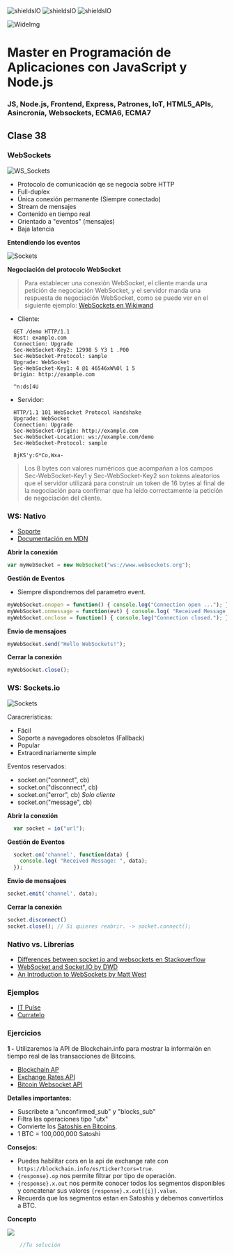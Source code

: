 ![shieldsIO](https://img.shields.io/github/issues/Fictizia/Master-en-programacion-de-aplicaciones-con-JavaScript-y-Node.js_ed1.svg)
![shieldsIO](https://img.shields.io/github/forks/Fictizia/Master-en-programacion-de-aplicaciones-con-JavaScript-y-Node.js_ed1.svg)
![shieldsIO](https://img.shields.io/github/stars/Fictizia/Master-en-programacion-de-aplicaciones-con-JavaScript-y-Node.js_ed1.svg)

![WideImg](http://fictizia.com/img/github/Fictizia-plan-estudios-github.jpg)

# Master en Programación de Aplicaciones con JavaScript y Node.js
### JS, Node.js, Frontend, Express, Patrones, IoT, HTML5_APIs, Asincronía, Websockets, ECMA6, ECMA7



## Clase 38

### WebSockets

![WS_Sockets](http://fernetjs.com/wp-content/uploads/2012/11/websocket-lifecycle.png)
- Protocolo de comunicación qe se negocia sobre HTTP
- Full-duplex
- Única conexión permanente (Siempre conectado)
- Stream de mensajes
- Contenido en tiempo real
- Orientado a "eventos" (mensajes)
- Baja latencia


**Entendiendo los eventos**

![Sockets](http://cdn.sandsmedia.com/ps/onlineartikel/pspic/picture_file/53/WebSocket4dd23ade6df2a.png)


**Negociación del protocolo WebSocket**

> Para establecer una conexión WebSocket, el cliente manda una petición de negociación WebSocket, y el servidor manda una respuesta de negociación WebSocket, como se puede ver en el siguiente ejemplo:
> [WebSockets en Wikiwand](https://www.wikiwand.com/es/WebSocket)

- Cliente:
```
  GET /demo HTTP/1.1
  Host: example.com
  Connection: Upgrade
  Sec-WebSocket-Key2: 12998 5 Y3 1 .P00
  Sec-WebSocket-Protocol: sample
  Upgrade: WebSocket
  Sec-WebSocket-Key1: 4 @1 46546xW%0l 1 5
  Origin: http://example.com

  ^n:ds[4U
```

- Servidor:
```
  HTTP/1.1 101 WebSocket Protocol Handshake
  Upgrade: WebSocket
  Connection: Upgrade
  Sec-WebSocket-Origin: http://example.com
  Sec-WebSocket-Location: ws://example.com/demo
  Sec-WebSocket-Protocol: sample

  8jKS'y:G*Co,Wxa-
```
> Los 8 bytes con valores numéricos que acompañan a los campos Sec-WebSocket-Key1 y Sec-WebSocket-Key2 son tokens aleatorios que el servidor utilizará para construir un token de 16 bytes al final de la negociación para confirmar que ha leído correctamente la petición de negociación del cliente.


### WS: Nativo

- [Soporte](http://caniuse.com/#search=websocket)
- [Documentación en MDN](https://developer.mozilla.org/en-US/docs/Web/API/WebSocket)

**Abrir la conexión**
```javascript
var myWebSocket = new WebSocket("ws://www.websockets.org");
```

**Gestión de Eventos**

- Siempre dispondremos del parametro event.
```javascript
myWebSocket.onopen = function() { console.log("Connection open ..."); };
myWebSocket.onmessage = function(evt) { console.log( "Received Message: ", evt.data); };
myWebSocket.onclose = function() { console.log("Connection closed."); };      
```

**Envio de mensajoes**
```javascript
myWebSocket.send("Hello WebSockets!");
```

**Cerrar la conexión**
```javascript
myWebSocket.close();
```

### WS: Sockets.io
![Sockets](https://camo.githubusercontent.com/b74075d1deca125ad36f8fded4055f896d9f2108/687474703a2f2f666f746f732e73756265666f746f732e636f6d2f32376135653361633065393936666134663063643066613239386635356366636f2e706e67)

Caracrerísticas:
- Fácil
- Soporte a navegadores obsoletos (Fallback)
- Popular
- Extraordinariamente simple

Eventos reservados:
- socket.on("connect", cb)
- socket.on("disconnect", cb)
- socket.on("error", cb) *Solo cliente*
- socket.on("message", cb)

**Abrir la conexión**
```javascript
  var socket = io("url");
```

**Gestión de Eventos**
```javascript
  socket.on('channel', function(data) { 
    console.log( "Received Message: ", data); 
  });
```

**Envio de mensajoes**
```javascript
socket.emit('channel', data);
```

**Cerrar la conexión**
```javascript
socket.disconnect() 
socket.close(); // Si quieres reabrir. -> socket.connect();
```

### Nativo vs. Librerías

- [Differences between socket.io and websockets en Stackoverflow](http://stackoverflow.com/a/38558531)
- [WebSocket and Socket.IO by DWD](https://davidwalsh.name/websocket)
- [An Introduction to WebSockets by Matt West](http://blog.teamtreehouse.com/an-introduction-to-websockets)


### Ejemplos

- [IT Pulse](https://github.com/UlisesGascon/twitter-sentiments)
- [Curratelo](https://github.com/UlisesGascon/curratelo)

### Ejercicios

**1 -** Utilizaremos la API de Blockchain.info para mostrar la informaión en tiempo real de las transacciones de Bitcoins.
- [Blockchain AP](https://blockchain.info/es/api)
- [Exchange Rates API](https://blockchain.info/es/api/exchange_rates_api)
- [Bitcoin Websocket API](https://blockchain.info/es/api/api_websocket)

**Detalles importantes:**
- Suscribete a "unconfirmed_sub" y "blocks_sub"
- Filtra las operaciones tipo "utx"
- Convierte los [Satoshis en Bitcoins](https://aulabitcoin.com/basicos/que-es-un-satoshi/). 
- 1 BTC = 100,000,000 Satoshi

**Consejos:**

- Puedes habilitar cors en la api de exchange rate con `https://blockchain.info/es/ticker?cors=true`.
- `{response}.op` nos permite filtrar por tipo de operación.
- `{response}.x.out` nos permite conocer todos los segmentos disponibles y concatenar sus valores `{response}.x.out[{i}].value`. 
- Recuerda que los segmentos estan en Satoshis y debemos convertirlos a BTC. 

**Concepto**

![](https://i.giphy.com/3ohze2apsm6Qpb281y.gif)

```javascript
    //Tu solución
```
